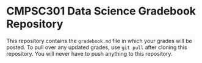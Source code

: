 # CMPSC301 Data Science Gradebook Repository

This repository contains the `gradebook.md` file in which your grades will be
posted. To pull over any updated grades, use `git pull` after cloning this 
repository. You will never have to push anything to this repository.
